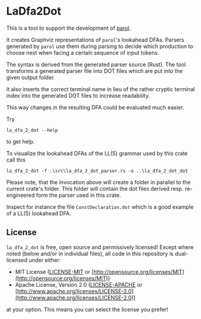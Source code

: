 # LaDfa2Dot

This is a tool to support the development of [parol](https://github.com/jsinger67/parol.git).

It creates Graphviz representations of `parol`'s lookahead DFAs. Parsers generated by `parol` use
them during parsing to decide which production to choose next when facing a certain sequence of
input tokens.

The syntax is derived from the generated parser source (Rust). The tool transforms a generated
parser file into DOT files which are put into the given output folder.

It also inserts the correct terminal name in lieu of the rather cryptic terminal index into the
generated DOT files to increase readability.

This way changes in the resulting DFA could be evaluated much easier.

Try

```shell
la_dfa_2_dot --help
```

to get help.


To visualize the lookahead DFAs of the LL(5) grammar used by this crate call this

```shell
la_dfa_2_dot -f .\src\la_dfa_2_dot_parser.rs -o ..\la_dfa_2_dot_dot
```

Please note, that the invocation above will create a folder in parallel to the current crate's
folder. This folder will contain the dot files derived resp. re-engineered form the parser used in
this crate.

Inspect for instance the file `ConstDeclaration.dot` which is a good example of a LL(5) lookahead
DFA.

## License

`la_dfa_2_dot` is free, open source and permissively licensed! Except where noted (below and/or in
individual files), all code in this repository is dual-licensed under either:

* MIT License ([LICENSE-MIT](LICENSE-MIT) or
[http://opensource.org/licenses/MIT](http://opensource.org/licenses/MIT))
* Apache License, Version 2.0 ([LICENSE-APACHE](LICENSE-APACHE) or
[http://www.apache.org/licenses/LICENSE-2.0](http://www.apache.org/licenses/LICENSE-2.0))

at your option.
This means you can select the license you prefer!
